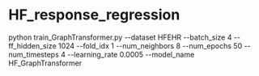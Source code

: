 # HF_response_regression
python train_GraphTransformer.py --dataset HFEHR --batch_size 4 --ff_hidden_size 1024 --fold_idx 1 --num_neighbors 8 --num_epochs 50 --num_timesteps 4 --learning_rate 0.0005 --model_name HF_GraphTransformer
